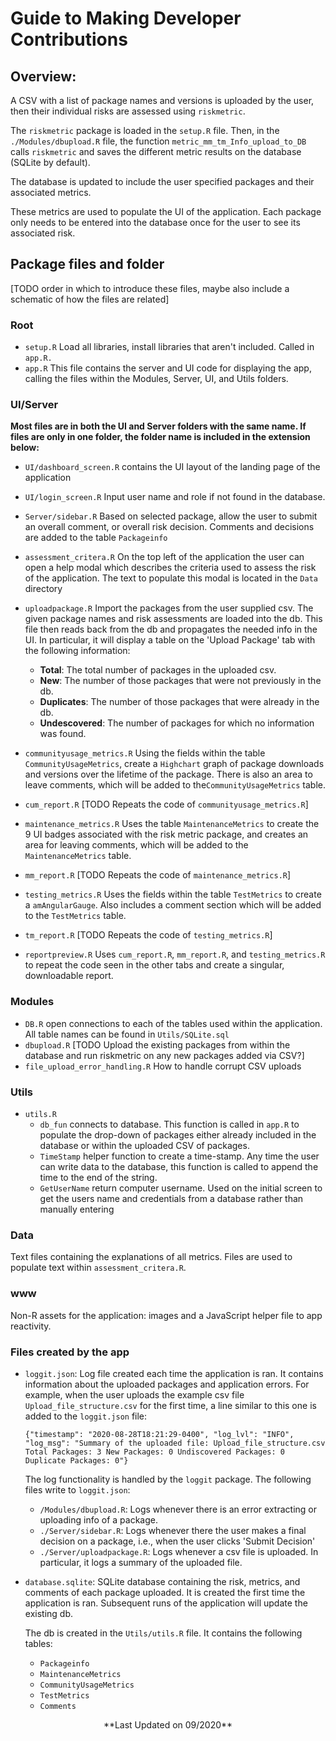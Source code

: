 # Guide to Making Developer Contributions

## Overview:

A CSV with a list of package names and versions is uploaded by the user, then
their individual risks are assessed using `riskmetric`.

The `riskmetric` package is loaded in the `setup.R` file. Then, in the `./Modules/dbupload.R` file, the function `metric_mm_tm_Info_upload_to_DB` calls
`riskmetric` and saves the different metric results on the database (SQLite by
default).

The database is updated to include the user specified packages and their
associated metrics.

These metrics are used to populate the UI of the application. 
Each package only needs to be entered into the database once for the user
to see its associated risk.

## Package files and folder 

[TODO order in which to introduce these files, 
maybe also include a schematic of how the files are related]

### Root
- `setup.R` Load all libraries, install libraries that aren't included. Called in `app.R.`
- `app.R` This file contains the server and UI code for displaying the app, 
     calling the files within the Modules, Server, UI, and Utils folders.

### UI/Server

**Most files are in both the UI and Server folders with the same name. If files are only in one folder, the folder name is included in the extension below:**

- `UI/dashboard_screen.R` contains the UI layout of the landing page of the application

- `UI/login_screen.R` Input user name and role if not found in the database.

- `Server/sidebar.R` Based on selected package, allow the user to submit an overall comment,
   or overall risk decision. Comments and decisions are added to the table `Packageinfo`
     
- `assessment_critera.R` On the top left of the application the user can open a 
   help modal which describes the criteria used to assess the risk of the application.
   The text to populate this modal is located in the `Data` directory

- `uploadpackage.R` Import the packages from the user supplied csv. The given package names and risk assessments are loaded into the db. This file then reads back from the db and propagates the needed info in the UI. In particular, it will display a table on the 'Upload Package' tab with the following information:

  - **Total**: The total number of packages in the uploaded csv.
  - **New**: The number of those packages that were not previously in the db.
  - **Duplicates**: The number of those packages that were already in the db.
  - **Undescovered**: The number of packages for which no information was found.

- `communityusage_metrics.R` Using the fields within the table `CommunityUsageMetrics`, create a `Highchart` graph of package downloads and versions over the lifetime of the package. There is also an area to leave comments, which will be added to the`CommunityUsageMetrics` table.
   
- `cum_report.R` [TODO Repeats the code of `communityusage_metrics.R`]

- `maintenance_metrics.R` Uses the table `MaintenanceMetrics` to create the 9 UI badges associated with the risk metric package, and creates an area for leaving comments,
which will be added to the `MaintenanceMetrics` table. 

- `mm_report.R` [TODO Repeats the code of `maintenance_metrics.R`]

- `testing_metrics.R` Uses the fields within the table `TestMetrics` to create a `amAngularGauge`. Also includes a comment section which will be added to the `TestMetrics` table.

- `tm_report.R` [TODO Repeats the code of `testing_metrics.R`]

- `reportpreview.R` Uses `cum_report.R`, `mm_report.R`, and `testing_metrics.R` to repeat the code seen in the other tabs and create a singular, downloadable report.

### Modules

- `DB.R` open connections to each of the tables used within the application. All table names can be found in `Utils/SQLite.sql`
- `dbupload.R` [TODO Upload the existing packages from within the database and run riskmetric on any new packages added via CSV?]
- `file_upload_error_handling.R` How to handle corrupt CSV uploads

### Utils
  

- `utils.R` 
  - `db_fun` connects to database. This function is called in `app.R` 
     to populate the drop-down of packages either already included in the database
     or within the uploaded CSV of packages.
  - `TimeStamp` helper function to create a time-stamp. 
     Any time the user can write data to the database,
     this function is called to append the time to the end of the string.
  - `GetUserName` return computer username. Used on the initial screen 
     to get the users name and credentials from a database rather than manually entering

### Data

Text files containing the explanations of all metrics. Files are used to populate text within `assessment_critera.R`.

### www 
    
Non-R assets for the application: images and a JavaScript helper file to app reactivity.

### Files created by the app

- `loggit.json`: Log file created each time the application is ran. It contains information about the uploaded packages and application errors. For example, when the user uploads the example csv file `Upload_file_structure.csv` for the first time, a line similar to this one is added to the `loggit.json` file:

  ```
  {"timestamp": "2020-08-28T18:21:29-0400", "log_lvl": "INFO", "log_msg": "Summary of the uploaded file: Upload_file_structure.csv Total Packages: 3 New Packages: 0 Undiscovered Packages: 0 Duplicate Packages: 0"}
  ```

  The log functionality is handled by the `loggit` package. The following files write to `loggit.json`:

  - `/Modules/dbupload.R`: Logs whenever there is an error extracting or uploading info of a package.
  - `./Server/sidebar.R`: Logs whenever there the user makes a final decision on a package, i.e., when the user clicks 'Submit Decision'
  - `./Server/uploadpackage.R`: Logs whenever a csv file is uploaded. In particular, it logs a summary of the uploaded file.

- `database.sqlite`: SQLite database containing the risk, metrics, and comments of each package uploaded. It is created the first time the application is ran. Subsequent runs of the application will update the existing db.

   The db is created in the `Utils/utils.R` file. It contains the following tables:
   - `Packageinfo`
   - `MaintenanceMetrics`
   - `CommunityUsageMetrics`
   - `TestMetrics`
   - `Comments`

<center>**Last Updated on 09/2020**</center>
